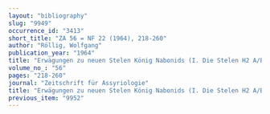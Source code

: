 ```yaml
---
layout: "bibliography"
slug: "9949"
occurrence_id: "3413"
short_title: "ZA 56 = NF 22 (1964), 218-260"
author: "Röllig, Wolfgang"
publication_year: "1964"
title: "Erwägungen zu neuen Stelen König Nabonids (I. Die Stelen H2 A/B, II. Die Komposition der Inschrift, III. Die Herkunft Nabonids. Babylonische Reaktion, IV. Aufenhalt in Arabien, V. Ankündigung der Rückkehr and Gebet an Sîn, VI. Rückkehr nach Babylon)"
volume_no_: "56"
pages: "218-260"
journal: "Zeitschrift für Assyriologie"
title: "Erwägungen zu neuen Stelen König Nabonids (I. Die Stelen H2 A/B, II. Die Komposition der Inschrift, III. Die Herkunft Nabonids. Babylonische Reaktion, IV. Aufenhalt in Arabien, V. Ankündigung der Rückkehr and Gebet an Sîn, VI. Rückkehr nach Babylon)"
previous_item: "9952"
---
```

